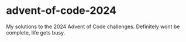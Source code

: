 # advent-of-code-2024

My solutions to the 2024 Advent of Code challenges.
Definitely wont be complete, life gets busy.
